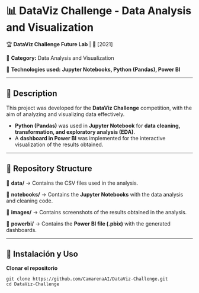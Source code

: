 # 📊 DataViz Challenge - Data Analysis and Visualization

🏆 **DataViz Challenge Future Lab** | 📅 [2021]

📍 **Category:** Data Analysis and Visualization

📌 **Technologies used:** **Jupyter Notebooks, Python (Pandas), Power BI**

---

## 📌 Description
This project was developed for the **DataViz Challenge** competition, with the aim of analyzing and visualizing data effectively.
- **Python (Pandas)** was used in **Jupyter Notebook** for **data cleaning, transformation, and exploratory analysis (EDA)**.
- A **dashboard in Power BI** was implemented for the interactive visualization of the results obtained.

---

## 📂 Repository Structure
🔹 **data/** → Contains the CSV files used in the analysis.

🔹 **notebooks/** → Contains the **Jupyter Notebooks** with the data analysis and cleaning code.

🔹 **images/** → Contains screenshots of the results obtained in the analysis.

🔹 **powerbi/** → Contains the **Power BI file (.pbix)** with the generated dashboards.

---

## 🚀 Instalación y Uso  
**Clonar el repositorio**  

    git clone https://github.com/CamarenaAI/DataViz-Challenge.git
    cd DataViz-Challenge